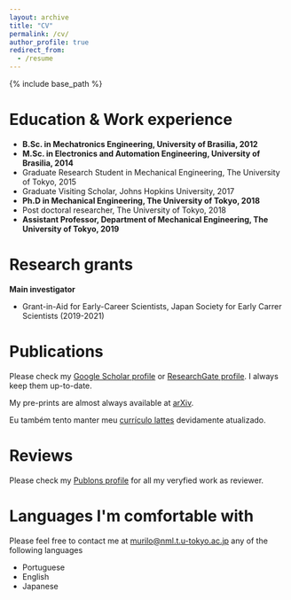 ```yaml
---
layout: archive
title: "CV"
permalink: /cv/
author_profile: true
redirect_from:
  - /resume
---
```


{% include base_path %}

Education & Work experience
======
* **B.Sc. in Mechatronics Engineering, University of Brasilia, 2012**
* **M.Sc. in Electronics and Automation Engineering, University of Brasilia, 2014**
* Graduate Research Student in Mechanical Engineering, The University of Tokyo, 2015
* Graduate Visiting Scholar, Johns Hopkins University, 2017
* **Ph.D in Mechanical Engineering, The University of Tokyo, 2018**
* Post doctoral researcher, The University of Tokyo, 2018
* **Assistant Professor, Department of Mechanical Engineering, The University of Tokyo, 2019**

Research grants
======
**Main investigator**
* Grant-in-Aid for Early-Career Scientists, Japan Society for Early Carrer Scientists (2019-2021)

Publications
======
Please check my [Google Scholar profile](https://scholar.google.com/citations?user=4yzonSsAAAAJ&hl) or [ResearchGate profile](https://www.researchgate.net/profile/Murilo_Marinho). I always keep them up-to-date.

My pre-prints are almost always available at [arXiv](https://arxiv.org/search/cs?searchtype=author&query=Marinho%2C+M+M).

Eu também tento manter meu [currículo lattes](http://buscatextual.cnpq.br/buscatextual/visualizacv.do?id=K4430927A9) devidamente atualizado.

Reviews
======
Please check my [Publons profile](https://publons.com/researcher/1488056/murilo-marques-marinho/) for all my veryfied work as reviewer.

Languages I'm comfortable with
======
Please feel free to contact me at murilo@nml.t.u-tokyo.ac.jp any of the following languages
* Portuguese
* English
* Japanese
